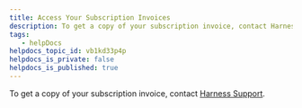 ```yaml
---
title: Access Your Subscription Invoices
description: To get a copy of your subscription invoice, contact Harness Support.
tags: 
   - helpDocs
helpdocs_topic_id: vb1kd33p4p
helpdocs_is_private: false
helpdocs_is_published: true
---
```


To get a copy of your subscription invoice, contact [Harness Support](mailto:support@harness.io).

